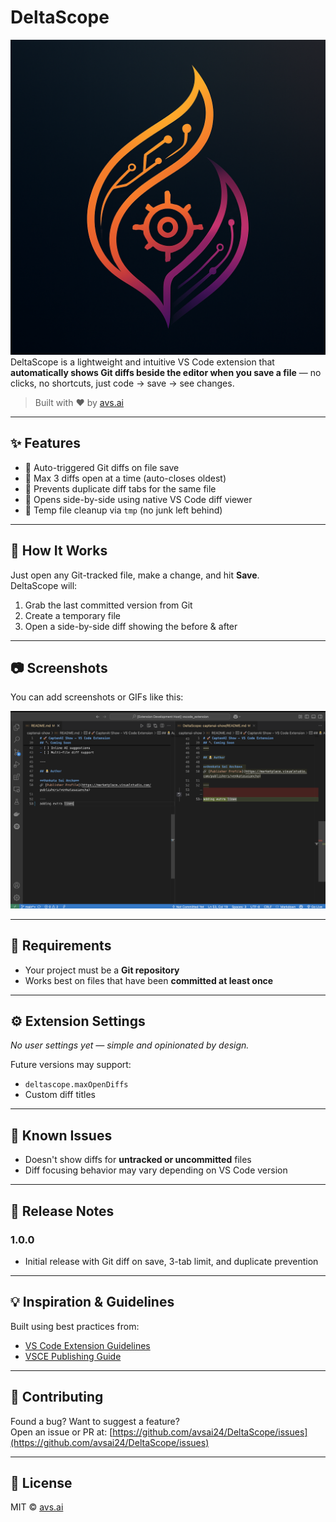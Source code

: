 # DeltaScope
![DeltaScope De](images/image.png)
DeltaScope is a lightweight and intuitive VS Code extension that **automatically shows Git diffs beside the editor when you save a file** — no clicks, no shortcuts, just code → save → see changes.

> Built with ❤️ by [avs.ai](https://avsai24.github.io/avsai_portfolio/)

---

## ✨ Features

- 💾 Auto-triggered Git diffs on file save
- 🔁 Max 3 diffs open at a time (auto-closes oldest)
- 🧠 Prevents duplicate diff tabs for the same file
- 🚀 Opens side-by-side using native VS Code diff viewer
- 🧹 Temp file cleanup via `tmp` (no junk left behind)

---

## 🚀 How It Works

Just open any Git-tracked file, make a change, and hit **Save**.  
DeltaScope will:
1. Grab the last committed version from Git
2. Create a temporary file
3. Open a side-by-side diff showing the before & after

---

## 📷 Screenshots

You can add screenshots or GIFs like this:

![DeltaScope Demo](images/deltascope_demo.png)

---

## 🧰 Requirements

- Your project must be a **Git repository**
- Works best on files that have been **committed at least once**

---

## ⚙️ Extension Settings

_No user settings yet — simple and opinionated by design._

Future versions may support:
- `deltascope.maxOpenDiffs`
- Custom diff titles

---

## 🐞 Known Issues

- Doesn't show diffs for **untracked or uncommitted** files
- Diff focusing behavior may vary depending on VS Code version

---

## 📝 Release Notes

### 1.0.0
- Initial release with Git diff on save, 3-tab limit, and duplicate prevention

---

## 💡 Inspiration & Guidelines

Built using best practices from:

- [VS Code Extension Guidelines](https://code.visualstudio.com/api/references/extension-guidelines)
- [VSCE Publishing Guide](https://code.visualstudio.com/api/working-with-extensions/publishing-extension)

---

## 🙌 Contributing

Found a bug? Want to suggest a feature?  
Open an issue or PR at: [https://github.com/avsai24/DeltaScope/issues](https://github.com/avsai24/DeltaScope/issues)

---

## 📄 License

MIT © [avs.ai](https://avsai24.github.io/avsai_portfolio/)